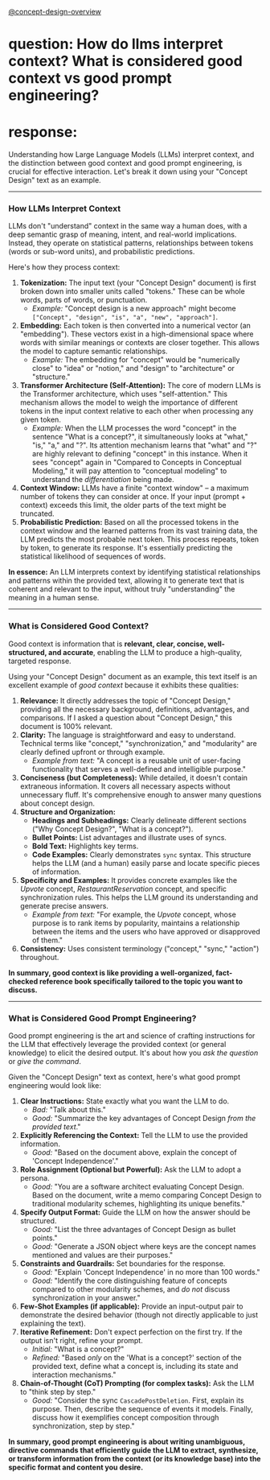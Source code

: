 [@concept-design-overview](../background/concept-design-overview.md)

# question: How do llms interpret context? What is considered good context vs good prompt engineering?

# response:

Understanding how Large Language Models (LLMs) interpret context, and the distinction between good context and good prompt engineering, is crucial for effective interaction. Let's break it down using your "Concept Design" text as an example.

---

### How LLMs Interpret Context

LLMs don't "understand" context in the same way a human does, with a deep semantic grasp of meaning, intent, and real-world implications. Instead, they operate on statistical patterns, relationships between tokens (words or sub-word units), and probabilistic predictions.

Here's how they process context:

1.  **Tokenization:** The input text (your "Concept Design" document) is first broken down into smaller units called "tokens." These can be whole words, parts of words, or punctuation.
    *   *Example:* "Concept design is a new approach" might become `["Concept", "design", "is", "a", "new", "approach"]`.
2.  **Embedding:** Each token is then converted into a numerical vector (an "embedding"). These vectors exist in a high-dimensional space where words with similar meanings or contexts are closer together. This allows the model to capture semantic relationships.
    *   *Example:* The embedding for "concept" would be "numerically close" to "idea" or "notion," and "design" to "architecture" or "structure."
3.  **Transformer Architecture (Self-Attention):** The core of modern LLMs is the Transformer architecture, which uses "self-attention." This mechanism allows the model to weigh the importance of different tokens in the input context relative to each other when processing any given token.
    *   *Example:* When the LLM processes the word "concept" in the sentence "What is a concept?", it simultaneously looks at "what," "is," "a," and "?". Its attention mechanism learns that "what" and "?" are highly relevant to defining "concept" in this instance. When it sees "concept" again in "Compared to Concepts in Conceptual Modeling," it will pay attention to "conceptual modeling" to understand the *differentiation* being made.
4.  **Context Window:** LLMs have a finite "context window" – a maximum number of tokens they can consider at once. If your input (prompt + context) exceeds this limit, the older parts of the text might be truncated.
5.  **Probabilistic Prediction:** Based on all the processed tokens in the context window and the learned patterns from its vast training data, the LLM predicts the most probable next token. This process repeats, token by token, to generate its response. It's essentially predicting the statistical likelihood of sequences of words.

**In essence:** An LLM interprets context by identifying statistical relationships and patterns within the provided text, allowing it to generate text that is coherent and relevant to the input, without truly "understanding" the meaning in a human sense.

---

### What is Considered Good Context?

Good context is information that is **relevant, clear, concise, well-structured, and accurate**, enabling the LLM to produce a high-quality, targeted response.

Using your "Concept Design" document as an example, this text itself is an excellent example of *good context* because it exhibits these qualities:

1.  **Relevance:** It directly addresses the topic of "Concept Design," providing all the necessary background, definitions, advantages, and comparisons. If I asked a question about "Concept Design," this document is 100% relevant.
2.  **Clarity:** The language is straightforward and easy to understand. Technical terms like "concept," "synchronization," and "modularity" are clearly defined upfront or through example.
    *   *Example from text:* "A concept is a reusable unit of user-facing functionality that serves a well-defined and intelligible purpose."
3.  **Conciseness (but Completeness):** While detailed, it doesn't contain extraneous information. It covers all necessary aspects without unnecessary fluff. It's comprehensive enough to answer many questions about concept design.
4.  **Structure and Organization:**
    *   **Headings and Subheadings:** Clearly delineate different sections ("Why Concept Design?", "What is a concept?").
    *   **Bullet Points:** List advantages and illustrate uses of syncs.
    *   **Bold Text:** Highlights key terms.
    *   **Code Examples:** Clearly demonstrates `sync` syntax.
    This structure helps the LLM (and a human) easily parse and locate specific pieces of information.
5.  **Specificity and Examples:** It provides concrete examples like the *Upvote* concept, *RestaurantReservation* concept, and specific synchronization rules. This helps the LLM ground its understanding and generate precise answers.
    *   *Example from text:* "For example, the *Upvote* concept, whose purpose is to rank items by popularity, maintains a relationship between the items and the users who have approved or disapproved of them."
6.  **Consistency:** Uses consistent terminology ("concept," "sync," "action") throughout.

**In summary, good context is like providing a well-organized, fact-checked reference book specifically tailored to the topic you want to discuss.**

---

### What is Considered Good Prompt Engineering?

Good prompt engineering is the art and science of crafting instructions for the LLM that effectively leverage the provided context (or general knowledge) to elicit the desired output. It's about how you *ask the question* or *give the command*.

Given the "Concept Design" text as context, here's what good prompt engineering would look like:

1.  **Clear Instructions:** State exactly what you want the LLM to do.
    *   *Bad:* "Talk about this."
    *   *Good:* "Summarize the key advantages of Concept Design *from the provided text*."
2.  **Explicitly Referencing the Context:** Tell the LLM to use the provided information.
    *   *Good:* "Based on the document above, explain the concept of 'Concept Independence'."
3.  **Role Assignment (Optional but Powerful):** Ask the LLM to adopt a persona.
    *   *Good:* "You are a software architect evaluating Concept Design. Based on the document, write a memo comparing Concept Design to traditional modularity schemes, highlighting its unique benefits."
4.  **Specify Output Format:** Guide the LLM on how the answer should be structured.
    *   *Good:* "List the three advantages of Concept Design as bullet points."
    *   *Good:* "Generate a JSON object where keys are the concept names mentioned and values are their purposes."
5.  **Constraints and Guardrails:** Set boundaries for the response.
    *   *Good:* "Explain 'Concept Independence' in no more than 100 words."
    *   *Good:* "Identify the core distinguishing feature of concepts compared to other modularity schemes, and *do not* discuss synchronization in your answer."
6.  **Few-Shot Examples (if applicable):** Provide an input-output pair to demonstrate the desired behavior (though not directly applicable to just explaining the text).
7.  **Iterative Refinement:** Don't expect perfection on the first try. If the output isn't right, refine your prompt.
    *   *Initial:* "What is a concept?"
    *   *Refined:* "Based *only* on the 'What is a concept?' section of the provided text, define what a concept is, including its state and interaction mechanisms."
8.  **Chain-of-Thought (CoT) Prompting (for complex tasks):** Ask the LLM to "think step by step."
    *   *Good:* "Consider the sync `CascadePostDeletion`. First, explain its purpose. Then, describe the sequence of events it models. Finally, discuss how it exemplifies concept composition through synchronization, step by step."

**In summary, good prompt engineering is about writing unambiguous, directive commands that efficiently guide the LLM to extract, synthesize, or transform information from the context (or its knowledge base) into the specific format and content you desire.**
